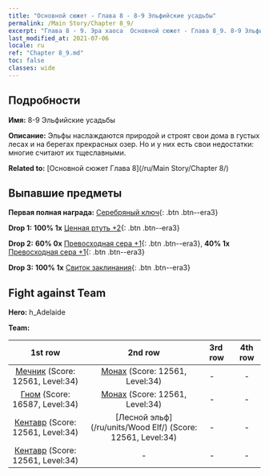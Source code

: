 ```yaml
---
title: "Основной сюжет - Глава 8 - 8-9 Эльфийские усадьбы"
permalink: /Main Story/Chapter 8_9/
excerpt: "Глава 8 - 9. Эра хаоса  Основной сюжет - Глава 8_9. 8-9 Эльфийские усадьбы"
last_modified_at: 2021-07-06
locale: ru
ref: "Chapter 8_9.md"
toc: false
classes: wide
---
```


## Подробности

 **Имя:** 8-9 Эльфийские усадьбы

 **Описание:** Эльфы наслаждаются природой и строят свои дома в густых лесах и на берегах прекрасных озер. Но и у них есть свои недостатки: многие считают их тщеславными.

 **Related to:** [Основной сюжет Глава 8](/ru/Main Story/Chapter 8/)

## Выпавшие предметы

 **Первая полная награда:** [Серебряный ключ](/ItemsRU/con_693/){: .btn .btn--era3}

 **Drop 1:** **100% 1x** [Ценная ртуть +2](/ItemsRU/mat_28/){: .btn .btn--era3}

 **Drop 2:** **60% 0x** [Превосходная сера +1](/ItemsRU/mat_22/){: .btn .btn--era3}, **40% 1x** [Превосходная сера +1](/ItemsRU/mat_22/){: .btn .btn--era3}

 **Drop 3:** **100% 1x** [Свиток заклинания](/ItemsRU/con_694/){: .btn .btn--era3}


## Fight against Team
 **Hero:** h_Adelaide

 **Team:**


  | 1st row | 2nd row | 3rd row | 4th row |
  |:----:|:----:|:----|:----:|
  | [Мечник](/ru/units/Swordsman/) (Score: 12561, Level:34)  | [Монах](/ru/units/Monk/) (Score: 12561, Level:34)  | - | - |
  | [Гном](/ru/units/Dwarf/) (Score: 16587, Level:34)  | [Монах](/ru/units/Monk/) (Score: 12561, Level:34)  | - | - |
  | [Кентавр](/ru/units/Centaur/) (Score: 12561, Level:34)  | [Лесной эльф](/ru/units/Wood Elf/) (Score: 12561, Level:34)  | - | - |
  | [Кентавр](/ru/units/Centaur/) (Score: 12561, Level:34)  | - | - | - |


